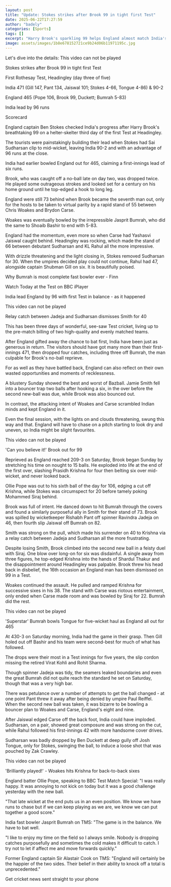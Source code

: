 ```yaml
---
layout: post
title: "Update: Stokes strikes after Brook 99 in tight first Test"
date: 2025-06-22T17:27:59
author: "badely"
categories: [Sports]
tags: []
excerpt: "Harry Brook's sparkling 99 helps England almost match India's first-innings total, before Ben Stokes strikes to leave the first Test beautifully poise"
image: assets/images/1b8e678152721ce9b24d06b11971195c.jpg
---
```


Let's dive into the details: This video can not be played

Stokes strikes after Brook 99 in tight first Test

First Rothesay Test, Headingley (day three of five)

India 471 (Gill 147, Pant 134, Jaiswal 101; Stokes 4-66, Tongue 4-86) & 90-2

England 465 (Pope 106, Brook 99, Duckett; Bumrah 5-83)

India lead by 96 runs

Scorecard

England captain Ben Stokes checked India's progress after Harry Brook's breathtaking 99 on a helter-skelter third day of the first Test at Headingley.

The tourists were painstakingly building their lead when Stokes had Sai Sudharsan clip to mid-wicket, leaving India 90-2 and with an advantage of 96 runs at the close.

India had earlier bowled England out for 465, claiming a first-innings lead of six runs.

Brook, who was caught off a no-ball late on day two, was dropped twice. He played some outrageous strokes and looked set for a century on his home ground until he top-edged a hook to long leg.

England were still 73 behind when Brook became the seventh man out, only for the hosts to be taken to virtual parity by a rapid stand of 55 between Chris Woakes and Brydon Carse.

Woakes was eventually bowled by the irrepressible Jasprit Bumrah, who did the same to Shoaib Bashir to end with 5-83.

England had the momentum, even more so when Carse had Yashasvi Jaiswal caught behind. Headingley was rocking, which made the stand of 66 between debutant Sudharsan and KL Rahul all the more impressive.

With drizzle threatening and the light closing in, Stokes removed Sudharsan for 30. When the umpires decided play could not continue, Rahul had 47, alongside captain Shubman Gill on six. It is beautifully poised.

Why Bumrah is most complete fast bowler ever - Finn

Watch Today at the Test on BBC iPlayer

India lead England by 96 with first Test in balance - as it happened

This video can not be played

Relay catch between Jadeja and Sudharsan dismisses Smith for 40

This has been three days of wonderful, see-saw Test cricket, living up to the pre-match billing of two high-quality and evenly matched teams.

After England gifted away the chance to bat first, India have been just as generous in return. The visitors should have got many more than their first-innings 471, then dropped four catches, including three off Bumrah, the man culpable for Brook's no-ball reprieve.

For as well as they have battled back, England can also reflect on their own wasted opportunities and moments of recklessness.

A blustery Sunday showed the best and worst of Bazball. Jamie Smith fell into a bouncer trap two balls after hooking a six, in the over before the second new-ball was due, while Brook was also bounced out.

In contrast, the attacking intent of Woakes and Carse scrambled Indian minds and kept England in it.

Even the final session, with the lights on and clouds threatening, swung this way and that. England will have to chase on a pitch starting to look dry and uneven, so India might be slight favourites.

This video can not be played

'Can you believe it!' Brook out for 99

Reprieved as England reached 209-3 on Saturday, Brook began Sunday by stretching his time on nought to 15 balls. He exploded into life at the end of the first over, slashing Prasidh Krishna for four then belting six over mid-wicket, and never looked back.

Ollie Pope was out to his sixth ball of the day for 106, edging a cut off Krishna, while Stokes was circumspect for 20 before tamely poking Mohammed Siraj behind.

Brook was full of intent. He danced down to hit Bumrah through the covers and found a similarly purposeful ally in Smith for their stand of 73. Brook was spilled by wicketkeeper Rishabh Pant off spinner Ravindra Jadeja on 46, then fourth slip Jaiswal off Bumrah on 82.

Smith was strong on the pull, which made his surrender on 40 to Krishna via a relay catch between Jadeja and Sudharsan all the more frustrating.

Despite losing Smith, Brook climbed into the second new ball in a feisty duel with Siraj. One blow over long-on for six was disdainful. A single away from three figures, he top-edged Krishna into the hands of Shardul Thakur and the disappointment around Headingley was palpable. Brook threw his head back in disbelief, the 16th occasion an England man has been dismissed on 99 in a Test.

Woakes continued the assault. He pulled and ramped Krishna for successive sixes in his 38. The stand with Carse was riotous entertainment, only ended when Carse made room and was bowled by Siraj for 22. Bumrah did the rest.

This video can not be played

'Superstar' Bumrah bowls Tongue for five-wicket haul as England all out for 465

At 430-3 on Saturday morning, India had the game in their grasp. Then Gill holed out off Bashir and his team were second-best for much of what has followed.

The drops were their most in a Test innings for five years, the slip cordon missing the retired Virat Kohli and Rohit Sharma.

Though spinner Jadeja was tidy, the seamers leaked boundaries and even the great Bumrah did not quite reach the standard he set on Saturday, though that was a very high bar.

There was petulance over a number of attempts to get the ball changed - at one point Pant threw it away after being denied by umpire Paul Reiffel. When the second new ball was taken, it was bizarre to be bowling a bouncer plan to Woakes and Carse, England's eight and nine.

After Jaiswal edged Carse off the back foot, India could have imploded. Sudharsan, on a pair, showed great composure and was strong on the cut, while Rahul followed his first-innings 42 with more handsome cover drives.

Sudharsan was badly dropped by Ben Duckett at deep gully off Josh Tongue, only for Stokes, swinging the ball, to induce a loose shot that was pouched by Zak Crawley.

This video can not be played

'Brilliantly played!' - Woakes hits Krishna for back-to-back sixes

England batter Ollie Pope, speaking to BBC Test Match Special: "I was really happy. It was annoying to not kick on today but it was a good challenge yesterday with the new ball.

"That late wicket at the end puts us in an even position. We know we have runs to chase but if we can keep playing as we are, we know we can put together a good score."

India fast bowler Jasprit Bumrah on TMS: "The game is in the balance. We have to bat well. 

"I like to enjoy my time on the field so I always smile. Nobody is dropping catches purposefully and sometimes the cold makes it difficult to catch. I try not to let if affect me and move forwards quickly."

Former England captain Sir Alastair Cook on TMS: "England will certainly be the happier of the two sides. Their belief in their ability to knock off a total is unprecedented."

Get cricket news sent straight to your phone

